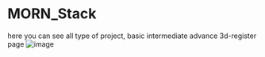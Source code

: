# MORN_Stack
here you can see all type of project, basic intermediate advance 
3d-register page 
![image](https://github.com/user-attachments/assets/e5407981-ba1c-475d-be07-f2686f93f47f)

